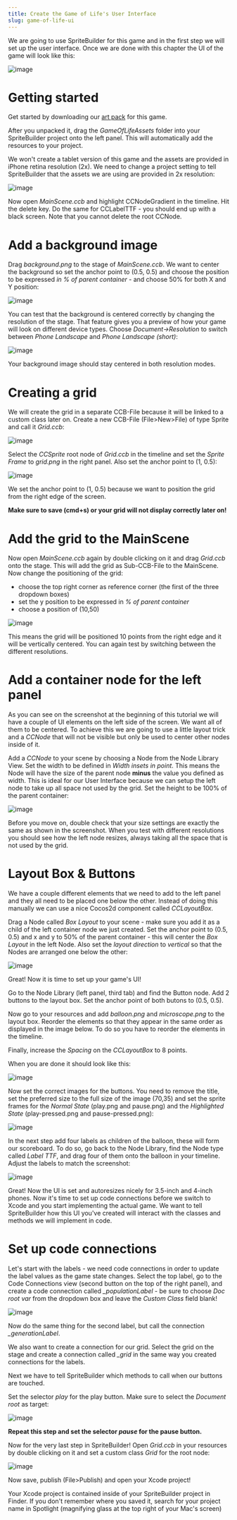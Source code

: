 ```yaml
---
title: Create the Game of Life's User Interface
slug: game-of-life-ui
---
```


We are going to use SpriteBuilder for this game and in the first step we
will set up the user interface. Once we are done with this chapter the
UI of the game will look like this:

![image](./GOF_SpriteBuilder_UI.png)

Getting started
===============

Get started by downloading our [art
pack](https://s3.amazonaws.com/mgwu-misc/GameOfLife+SpriteBuilder+Tutorial/GameOfLifeAssets.zip)
for this game.

After you unpacked it, drag the *GameOfLifeAssets* folder into your
SpriteBuilder project onto the left panel. This will automatically add
the resources to your project.

We won't create a tablet version of this game and the assets are
provided in iPhone retina resolution (2x). We need to change a project
setting to tell SpriteBuilder that the assets we are using are provided
in 2x resolution:

![image](./SpriteBuilder_Autoscaling.png)

Now open *MainScene.ccb* and highlight CCNodeGradient in the timeline.
Hit the delete key. Do the same for CCLabelTTF - you should end up with
a black screen. Note that you cannot delete the root CCNode.

Add a background image
======================

Drag *background.png* to the stage of *MainScene.ccb*. We want to center
the background so set the anchor point to (0.5, 0.5) and choose the
position to be expressed *in % of parent container* - and choose 50% for
both X and Y position:

![image](./GOF-CenteredBackground.png)

You can test that the background is centered correctly by changing the
resolution of the stage. That feature gives you a preview of how your
game will look on different device types. Choose *Document-\>Resolution*
to switch between *Phone Landscape* and *Phone Landscape (short)*:

![image](./ChangeRes.gif)

Your background image should stay centered in both resolution modes.

Creating a grid
===============

We will create the grid in a separate CCB-File because it will be linked
to a custom class later on. Create a new CCB-File (File\>New\>File) of
type Sprite and call it *Grid.ccb*:

![image](./GOF-Grid_Sprite.png)

Select the *CCSprite* root node of *Grid.ccb* in the timeline and set
the *Sprite Frame* to *grid.png* in the right panel. Also set the anchor
point to (1, 0.5):

![image](./GOF-Grid_Setup.png)

We set the anchor point to (1, 0.5) because we want to position the grid
from the right edge of the screen.

**Make sure to save (cmd+s) or your grid will not display correctly
later on!**

Add the grid to the MainScene
=============================

Now open *MainScene.ccb* again by double clicking on it and drag
*Grid.ccb* onto the stage. This will add the grid as Sub-CCB-File to the
MainScene. Now change the positioning of the grid:

-   choose the top right corner as reference corner (the first of the
    three dropdown boxes)
-   set the y position to be expressed in *% of parent container*
-   choose a position of (10,50)

![image](./GOF-AddGrid.png)

This means the grid will be positioned 10 points from the right edge and
it will be vertically centered. You can again test by switching between
the different resolutions.

Add a container node for the left panel
=======================================

As you can see on the screenshot at the beginning of this tutorial we
will have a couple of UI elements on the left side of the screen. We
want all of them to be centered. To achieve this we are going to use a
little layout trick and a *CCNode* that will not be visible but only be
used to center other nodes inside of it.

Add a *CCNode* to your scene by choosing a Node from the Node Library View. Set the width to be defined in *Width
insets in point*. This means the Node will have the size of the parent
node **minus** the value you defined as width. This is ideal for our
User Interface because we can setup the left node to take up all space
not used by the grid. Set the height to be 100% of the parent container:

![image](./GOF-Layout_Node.png)

Before you move on, double check that your size settings are exactly the
same as shown in the screenshot. When you test with different
resolutions you should see how the left node resizes, always taking all
the space that is not used by the grid.

Layout Box & Buttons
====================

We have a couple different elements that we need to add to the left
panel and they all need to be placed one below the other. Instead of
doing this manually we can use a nice Cocos2d component called
*CCLayoutBox*.

Drag a Node called *Box Layout* to your scene - make sure you add it as
a child of the left container node we just created. Set the anchor point
to (0.5, 0.5) and x and y to 50% of the parent container - this will
center the *Box Layout* in the left Node. Also set the *layout
direction* to *vertical* so that the Nodes are arranged one below the
other:

![image](./GOF-BoxLayout.png)

Great! Now it is time to set up your game's UI!

Go to the Node Library (left panel, third tab) and find the Button node.
Add 2 buttons to the layout box. Set the anchor point of both butons to
(0.5, 0.5).

Now go to your resources and add *balloon.png* and *microscope.png* to
the layout box. Reorder the elements so that they appear in the same
order as displayed in the image below. To do so you have to reorder the
elements in the timeline.

Finally, increase the *Spacing* on the *CCLayoutBox* to 8 points.

When you are done it should look like this:

![image](./GOF_LeftNodeStructure.png)

Now set the correct images for the buttons. You need to remove the
title, set the preferred size to the full size of the image (70,35) and
set the sprite frames for the *Normal State* (play.png and pause.png)
and the *Highlighted State* (play-pressed.png and pause-pressed.png):

![image](./GOF-Buttons.png)

In the next step add four labels as children of the balloon, these will
form our scoreboard. To do so, go back to the Node Library, find the
Node type called *Label TTF*, and drag four of them onto the balloon in
your timeline. Adjust the labels to match the screenshot:

![image](./GOF_Labels.png)

Great! Now the UI is set and autoresizes nicely for 3.5-inch and 4-inch
phones. Now it's time to set up code connections before we switch to
Xcode and you start implementing the actual game. We want to tell
SpriteBuilder how this UI you've created will interact with the classes
and methods we will implement in code.

Set up code connections
=======================

Let's start with the labels - we need code connections in order to
update the label values as the game state changes. Select the top label,
go to the Code Connections view (second button on the top of the right
panel), and create a code connection called *\_populationLabel* - be
sure to choose *Doc root var* from the dropdown box and leave the
*Custom Class* field blank!

![image](./GOF-Label_Code_Connection.png)

Now do the same thing for the second label, but call the connection
*\_generationLabel*.

We also want to create a connection for our grid. Select the grid on the
stage and create a connection called *\_grid* in the same way you
created connections for the labels.

Next we have to tell SpriteBuilder which methods to call when our
buttons are touched.

Set the selector *play* for the play button. Make sure to select the
*Document root* as target:

![image](./GOF-Play_Button.png)

**Repeat this step and set the selector *pause* for the pause button.**

Now for the very last step in SpriteBuilder! Open *Grid.ccb* in your
resources by double clicking on it and set a custom class *Grid* for the
root node:

![image](./GOF-CustomClassGrid.png)

Now save, publish (File\>Publish) and open your Xcode project!

Your Xcode project is contained inside of your SpriteBuilder project in
Finder. If you don't remember where you saved it, search for your
project name in Spotlight (magnifying glass at the top right of your
Mac's screen)
